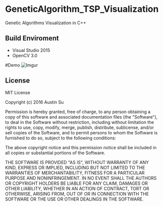 ﻿# GeneticAlgorithm_TSP_Visualization
Genetic Algorithms Visualization in C++
## Build Enviroment
 - Visual Studio 2015
 - OpenCV 3.0

#Demo
![Imgur](http://i.imgur.com/RRXKSWx.png)

## License
MIT License

Copyright (c) 2016 Austin Su

Permission is hereby granted, free of charge, to any person obtaining a copy
of this software and associated documentation files (the "Software"), to deal
in the Software without restriction, including without limitation the rights
to use, copy, modify, merge, publish, distribute, sublicense, and/or sell
copies of the Software, and to permit persons to whom the Software is
furnished to do so, subject to the following conditions:

The above copyright notice and this permission notice shall be included in all
copies or substantial portions of the Software.

THE SOFTWARE IS PROVIDED "AS IS", WITHOUT WARRANTY OF ANY KIND, EXPRESS OR
IMPLIED, INCLUDING BUT NOT LIMITED TO THE WARRANTIES OF MERCHANTABILITY,
FITNESS FOR A PARTICULAR PURPOSE AND NONINFRINGEMENT. IN NO EVENT SHALL THE
AUTHORS OR COPYRIGHT HOLDERS BE LIABLE FOR ANY CLAIM, DAMAGES OR OTHER
LIABILITY, WHETHER IN AN ACTION OF CONTRACT, TORT OR OTHERWISE, ARISING FROM,
OUT OF OR IN CONNECTION WITH THE SOFTWARE OR THE USE OR OTHER DEALINGS IN THE
SOFTWARE.
